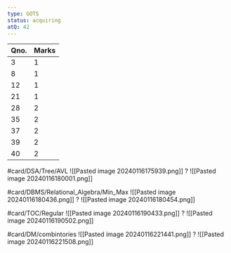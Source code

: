 ```yaml
---
type: GOTS
status: acquiring
atQ: 42
---
```

| Qno. | Marks |
| ---- | ---- |
| 3 | 1 |
| 8 | 1 |
| 12 | 1 |
| 21 | 1 |
| 28 | 2 |
| 35 | 2 |
| 37 | 2 |
| 39 | 2 |
| 40 | 2 |
#card/DSA/Tree/AVL
![[Pasted image 20240116175939.png]]
?
![[Pasted image 20240116180001.png]] 

#card/DBMS/Relational_Algebra/Min_Max
![[Pasted image 20240116180436.png]]
?
![[Pasted image 20240116180454.png]] 

#card/TOC/Regular 
![[Pasted image 20240116190433.png]]
?
![[Pasted image 20240116190502.png]] 

#card/DM/combintories
![[Pasted image 20240116221441.png]]
?
![[Pasted image 20240116221508.png]] 

